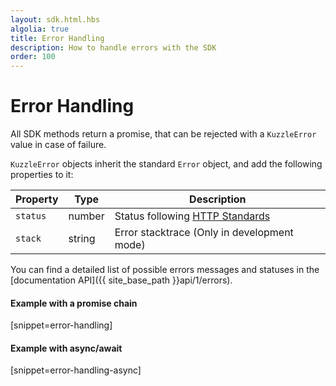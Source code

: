 ```yaml
---
layout: sdk.html.hbs
algolia: true
title: Error Handling
description: How to handle errors with the SDK
order: 100
---
```


# Error Handling

All SDK methods return a promise, that can be rejected with a `KuzzleError` value in case of failure.

`KuzzleError` objects inherit the standard `Error` object, and add the following properties to it:


| Property   | Type    | Description                       |
| ---------- | ------- | --------------------------------- |
| `status` | number | Status following [HTTP Standards](https://en.wikipedia.org/wiki/List_of_HTTP_status_codes) |
| `stack` | string | Error stacktrace (Only in development mode) |

You can find a detailed list of possible errors messages and statuses in the [documentation API]({{ site_base_path }}api/1/errors).

#### Example with a promise chain
[snippet=error-handling]

#### Example with async/await
[snippet=error-handling-async]
